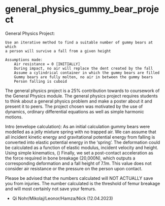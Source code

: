 # general_physics_gummy_bear_project
General Physics Project:
    
    Use an iterative method to find a suitable number of gummy bears at which
    a person will survive a fall from a given height
    
    Assumptions made:
        Air resistance = 0 [INITIALLY]
        During impact, no air will replace the dent created by the fall
        Assume a cylindrical container in which the gummy bears are filled
        Gummy bears are fully molten, no air in between the gummy bears
        Person falling is cuboid

The general physics project is a 25% contribution towards to coursework of the General Physics module. The general physics project requires students to think about a general physics problem and make a poster about it and present it to peers. The project chosen was motivated by the use of dynamics, ordinary differential equations as well as simple harmonic motions.

Intro (envelope calculation):
As an initial calculation gummy bears were modelled as a jelly mixture spring with no trapped air. We can assume that all incident kinetic energy and gravitational potential energy from falling is converted into elastic potential energy in the ‘spring’. The deformation could be calculated as a function of elastic modulus, incident velocity and height. Using simple kinematics, () Finally, we set a post-contact acceleration as the force required in bone breakage (20,000N), which outputs a corresponding deformation and a fall height of 7.1m. This value does not consider air resistance or the pressure on the person upon contact. 


Please be advised that the numbers calculated will NOT ACTUALLY save you from injuries. The number calculated is the threshold of femur breakage and will most certainly not save your femurs.

- Qi Nohr/Mikolaj/Leonor/Hamza/Nick (12.04.2023)
